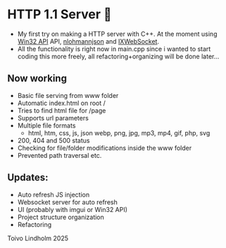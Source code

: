 # HTTP 1.1 Server 🦎

- My first try on making a HTTP server with C++. At the moment using [Win32 API](https://learn.microsoft.com/en-us/windows/win32/api/) API, [nlohmannjson](https://github.com/nlohmann/json) and [IXWebSocket](https://github.com/machinezone/IXWebSocket).
- All the functionality is right now in main.cpp since i wanted to start coding this more freely, all refactoring+organizing will be done later...

## Now working
- Basic file serving from www folder
- Automatic index.html on root /
- Tries to find html file for /page
- Supports url parameters
- Multiple file formats
    - html, htm, css, js, json webp, png, jpg, mp3, mp4, gif, php, svg 
- 200, 404 and 500 status
- Checking for file/folder modifications inside the www folder
- Prevented path traversal etc.

## Updates:
- Auto refresh JS injection
- Websocket server for auto refresh
- UI (probably with imgui or Win32 API)
- Project structure organization
- Refactoring

Toivo Lindholm 2025